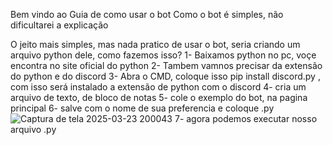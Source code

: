 Bem vindo ao Guia de como usar o bot
Como o bot é simples, não dificultarei a explicação

O jeito mais simples, mas nada pratico de usar o bot, seria criando um arquivo python dele, como fazemos isso?
1- Baixamos python no pc, voçe encontra no site oficial do python
2- Tambem vamnos precisar da extensão do python e do discord
3- Abra o CMD, coloque isso    pip install discord.py    , com isso será instalado a extensão de python com o discord
4- cria um arquivo de texto, de bloco de notas
5- cole o exemplo do bot, na pagina principal
6- salve com o nome de sua preferencia e coloque .py
![Captura de tela 2025-03-23 200043](https://github.com/user-attachments/assets/1672eb1c-c931-437a-9248-e3b1650fc562)
7- agora podemos executar nosso arquivo .py
